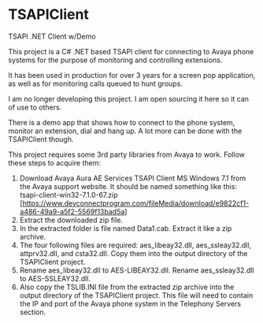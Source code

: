 # TSAPIClient
TSAPI .NET Client w/Demo

This project is a C# .NET based TSAPI client for connecting to Avaya phone systems for the purpose of monitoring and controlling extensions.

It has been used in production for over 3 years for a screen pop application, as well as for monitoring calls queued to hunt groups.

I am no longer developing this project. I am open sourcing it here so it can of use to others.

There is a demo app that shows how to connect to the phone system, monitor an extension, dial and hang up. A lot more can be done with the TSAPIClient though.

This project requires some 3rd party libraries from Avaya to work. Follow these steps to acquire them:

1. Download Avaya Aura AE Services TSAPI Client MS Windows 7.1 from the Avaya support website. It should be named something like this: tsapi-client-win32-7.1.0-67.zip [https://www.devconnectprogram.com/fileMedia/download/e9822cf1-a486-49a9-a5f2-5569f13bad5a]
2. Extract the downloaded zip file.
3. In the extracted folder is file named Data1.cab. Extract it like a zip archive.
4. The four following files are required: aes_libeay32.dll, aes_ssleay32.dll, attprv32.dll, and csta32.dll. Copy them into the output directory of the TSAPIClient project.
5. Rename aes_libeay32.dll to AES-LIBEAY32.dll. Rename aes_ssleay32.dll to AES-SSLEAY32.dll.
6. Also copy the TSLIB.INI file from the extracted zip archive into the output directory of the TSAPIClient project. This file will need to contain the IP and port of the Avaya phone system in the Telephony Servers section.
